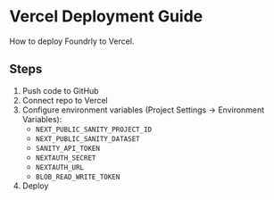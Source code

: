 # Vercel Deployment Guide

How to deploy Foundrly to Vercel.

## Steps
1. Push code to GitHub
2. Connect repo to Vercel
3. Configure environment variables (Project Settings → Environment Variables):
   - `NEXT_PUBLIC_SANITY_PROJECT_ID`
   - `NEXT_PUBLIC_SANITY_DATASET`
   - `SANITY_API_TOKEN`
   - `NEXTAUTH_SECRET`
   - `NEXTAUTH_URL`
   - `BLOB_READ_WRITE_TOKEN`
4. Deploy
